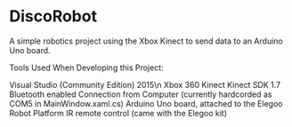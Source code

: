 # DiscoRobot
A simple robotics project using the Xbox Kinect to send data to an Arduino Uno board.

Tools Used When Developing this Project:

Visual Studio (Community Edition) 2015\n
Xbox 360 Kinect
Kinect SDK 1.7
Bluetooth enabled Connection from Computer (currently hardcorded as COM5 in MainWindow.xaml.cs)
Arduino Uno board, attached to the Elegoo Robot Platform
IR remote control (came with the Elegoo kit)
